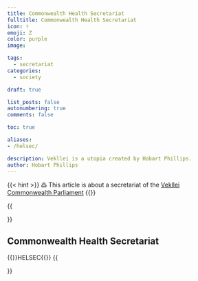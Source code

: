 ```yaml
---
title: Commonwealth Health Secretariat 
fulltitle: Commonwealth Health Secretariat 
icon: ⚕️
emoji: Ζ
color: purple
image: 

tags: 
  - secretariat
categories:
  - society

draft: true

list_posts: false
autonumbering: true
comments: false

toc: true

aliases:
- /helsec/

description: Vekllei is a utopia created by Hobart Phillips.
author: Hobart Phillips
---
```

{{< hint >}}
߷ This article is about a secretariat of the [Vekllei](/utopia/vekllei/) [Commonwealth Parliament](/utopia/society/state/government/commonwealth/)
{{</hint>}}

{{<section>}}
## Commonwealth Health Secretariat 
{{<boxtag teal>}}HELSEC{{</boxtag>}}
{{</section>}}